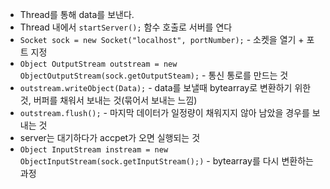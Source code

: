 - Thread를 통해 data를 보낸다.
- Thread 내에서 `startServer();` 함수 호출로 서버를 연다
- `Socket sock = new Socket("localhost", portNumber);` - 소켓을 열기 + 포트 지정
- `Object OutputStream outstream = new ObjectOutputStream(sock.getOutputSteam);` - 통신 통로를 만드는 것
- `outstream.writeObject(Data);` - data를 보낼때 bytearray로 변환하기 위한 것, 버퍼를 채워서 보내는 것(묶어서 보내는 느낌)
- `outstream.flush();` - 마지막 데이터가 일정량이 채워지지 않아 남았을 경우를 보내는 것
- server는 대기하다가 accpet가 오면 실행되는 것
- `Object InputStream instream = new ObjectInputStream(sock.getInputStream();)` - bytearray를 다시 변환하는 과정

